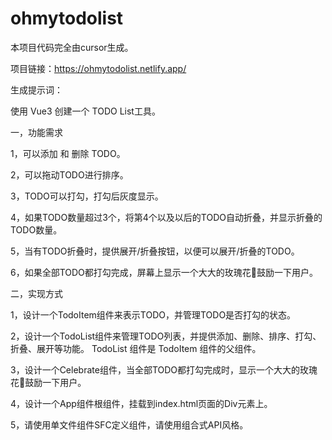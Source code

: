 # ohmytodolist 

本项目代码完全由cursor生成。

项目链接：https://ohmytodolist.netlify.app/


生成提示词：

使用 Vue3  创建一个 TODO List工具。

一，功能需求

1，可以添加 和 删除 TODO。

2，可以拖动TODO进行排序。

3，TODO可以打勾，打勾后灰度显示。

4，如果TODO数量超过3个，将第4个以及以后的TODO自动折叠，并显示折叠的TODO数量。

5，当有TODO折叠时，提供展开/折叠按钮，以便可以展开/折叠的TODO。

6，如果全部TODO都打勾完成，屏幕上显示一个大大的玫瑰花🌹鼓励一下用户。

二，实现方式

1，设计一个TodoItem组件来表示TODO，并管理TODO是否打勾的状态。

2，设计一个TodoList组件来管理TODO列表，并提供添加、删除、排序、打勾、折叠、展开等功能。 TodoList 组件是 TodoItem 组件的父组件。

3，设计一个Celebrate组件，当全部TODO都打勾完成时，显示一个大大的玫瑰花🌹鼓励一下用户。

4，设计一个App组件根组件，挂载到index.html页面的Div元素上。

5，请使用单文件组件SFC定义组件，请使用组合式API风格。
